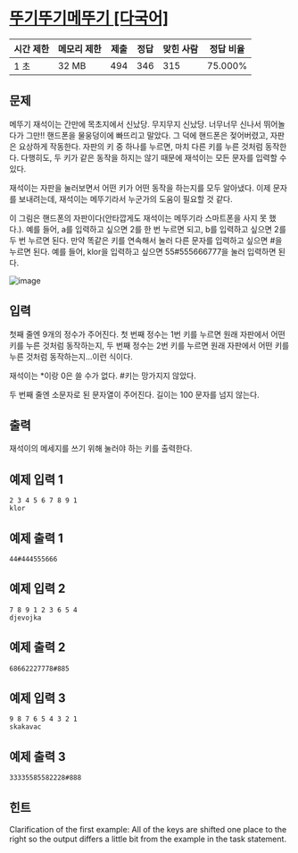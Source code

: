 

# [뚜기뚜기메뚜기 [다국어]](https://www.acmicpc.net/problem/10545)

| 시간 제한 | 메모리 제한 | 제출 | 정답 | 맞힌 사람 | 정답 비율 |
| --- | --- | --- | --- | --- | --- |
| 1 초 | 32 MB | 494 | 346 | 315 | 75.000% |

## 문제

메뚜기 재석이는 간만에 목초지에서 신났당. 무지무지 신났당. 너무너무 신나서 뛰어놀다가 그만!! 핸드폰을 물웅덩이에 빠뜨리고 말았다. 그 덕에 핸드폰은 젖어버렸고, 자판은 요상하게 작동한다. 자판의 키 중 하나를 누르면, 마치 다른 키를 누른 것처럼 동작한다. 다행히도, 두 키가 같은 동작을 하지는 않기 때문에 재석이는 모든 문자를 입력할 수 있다.

재석이는 자판을 눌러보면서 어떤 키가 어떤 동작을 하는지를 모두 알아냈다. 이제 문자를 보내려는데, 재석이는 메뚜기라서 누군가의 도움이 필요할 것 같다.

이 그림은 핸드폰의 자판이다(안타깝게도 재석이는 메뚜기라 스마트폰을 사지 못 했다.). 예를 들어, a를 입력하고 싶으면 2를 한 번 누르면 되고, b를 입력하고 싶으면 2를 두 번 누르면 된다. 만약 똑같은 키를 연속해서 눌러 다른 문자를 입력하고 싶으면 #을 누르면 된다. 예를 들어, klor을 입력하고 싶으면 55#555666777을 눌러 입력하면 된다.

![image](https://www.acmicpc.net/upload/images2/keyboard(1).png](https://www.acmicpc.net/upload/images2/keyboard(1).png))

## 입력

첫째 줄엔 9개의 정수가 주어진다. 첫 번째 정수는 1번 키를 누르면 원래 자판에서 어떤 키를 누른 것처럼 동작하는지, 두 번째 정수는 2번 키를 누르면 원래 자판에서 어떤 키를 누른 것처럼 동작하는지...이런 식이다.

재석이는 *이랑 0은 쓸 수가 없다. #키는 망가지지 않았다.

두 번째 줄엔 소문자로 된 문자열이 주어진다. 길이는 100 문자를 넘지 않는다.

## 출력

재석이의 메세지를 쓰기 위해 눌러야 하는 키를 출력한다.

## 예제 입력 1

```
2 3 4 5 6 7 8 9 1
klor

```

## 예제 출력 1

```
44#444555666

```

## 예제 입력 2

```
7 8 9 1 2 3 6 5 4
djevojka

```

## 예제 출력 2

```
68662227778#885

```

## 예제 입력 3

```
9 8 7 6 5 4 3 2 1
skakavac

```

## 예제 출력 3

```
33335585582228#888

```

## 힌트

Clarification of the first example: All of the keys are shifted one place to the right so the output differs a little bit from the example in the task statement.

